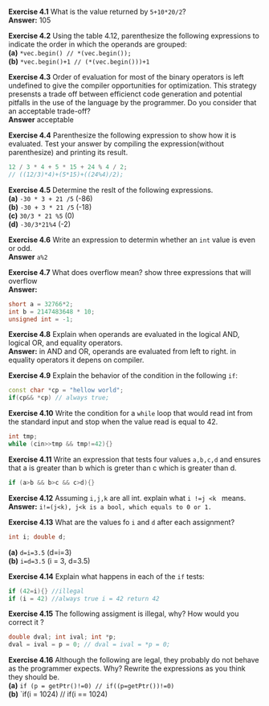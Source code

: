 **Exercise 4.1** What is the value returned by `5+10*20/2`?<br />
**Answer:** 105


**Exercise 4.2** Using the table 4.12, parenthesize the following expressions to indicate the order in which the operands are grouped: <br />
**(a)** `*vec.begin() // *(vec.begin());` <br />
**(b)** `*vec.begin()+1 // (*(vec.begin()))+1` 


**Exercise 4.3** Order of evaluation for most of the binary operators is left undefined to give the compiler opportunities for optimization. This strategy presensts a trade off between efficienct code generation and potential pitfalls in the use of the language by the programmer. Do you consider that an acceptable trade-off?<br />
**Answer** acceptable


**Exercise 4.4** Parenthesize the following expression to show how it is evaluated. Test your answer by compiling the expression(without parenthesize) and printing its result.<br />
```cpp
12 / 3 * 4 + 5 * 15 + 24 % 4 / 2;
// ((12/3)*4)+(5*15)+((24%4)/2);
```


**Exercise 4.5** Determine the reslt of the following expressions.<br />
**(a)** `-30 * 3 + 21 /5` (-86)<br />
**(b)** `-30 + 3 * 21 /5` (-18)<br />
**(c)** `30/3 * 21 %5` (0)<br />
**(d)** `-30/3*21%4` (-2)



**Exercise 4.6** Write an expression to determin whether an `int` value is even or odd.<br />
**Answer** `a%2`


**Exercise 4.7** What does overflow mean? show three expressions that will overflow<br />
**Answer:**
```cpp
short a = 32766*2;
int b = 2147483648 * 10;
unsigned int = -1;
```


**Exercise 4.8** Explain when operands are evaluated in the logical AND, logical OR, and equality operators.<br />
**Answer:** in AND and OR, operands are evaluated from left to right. in equality operators it depens on compiler.


**Exercise 4.9** Explain the behavior of the condition in the following `if`:<br />
```cpp
const char *cp = "hellow world";
if(cp&& *cp) // always true;
```


**Exercise 4.10** Write the condition for a `while` loop that would read int from the standard input and stop when the value read is equal to 42.
```cpp
int tmp;
while (cin>>tmp && tmp!=42){}
```


**Exercise 4.11** Write an expression that tests four values `a,b,c,d` and ensures that a is greater than b which is greter than c which is greater than d.
```cpp
if (a>b && b>c && c>d){}
```


**Exercise 4.12** Assuming `i,j,k` are all int. explain what `i !=j <k ` means.<br />
**Answer:** `i!=(j<k), j<k is a bool, which equals to 0 or 1.`


**Exercise 4.13** What are the values fo `i` and `d` after each assignment?
```cpp
int i; double d;
```
**(a)** `d=i=3.5` (d=i=3)<br />
**(b)** `i=d=3.5` (i = 3, d=3.5)


**Exercise 4.14** Explain what happens in each of the `if` tests:
```cpp
if (42=i){} //illegal
if (i = 42) //always true i = 42 return 42 
```


**Exercise 4.15** The following assigment is illegal, why? How would you correct it ?
```cpp
double dval; int ival; int *p;
dval = ival = p = 0; // dval = ival = *p = 0;
```


**Exercise 4.16** Although the following are legal, they probably do not behave as the programmer expects. Why? Rewrite the expressions as you think they should be.<br />
**(a)** `if (p = getPtr()!=0) // if((p=getPtr())!=0)`<br />
**(b)** `if(i = 1024) // if(i == 1024)



